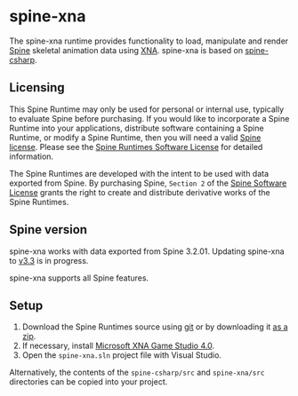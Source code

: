 # spine-xna

The spine-xna runtime provides functionality to load, manipulate and render [Spine](http://esotericsoftware.com) skeletal animation data using [XNA](http://msdn.microsoft.com/xna/). spine-xna is based on [spine-csharp](https://github.com/EsotericSoftware/spine-runtimes/tree/master/spine-csharp).

## Licensing

This Spine Runtime may only be used for personal or internal use, typically to evaluate Spine before purchasing. If you would like to incorporate a Spine Runtime into your applications, distribute software containing a Spine Runtime, or modify a Spine Runtime, then you will need a valid [Spine license](https://esotericsoftware.com/spine-purchase). Please see the [Spine Runtimes Software License](https://github.com/EsotericSoftware/spine-runtimes/blob/master/LICENSE) for detailed information.

The Spine Runtimes are developed with the intent to be used with data exported from Spine. By purchasing Spine, `Section 2` of the [Spine Software License](https://esotericsoftware.com/files/license.txt) grants the right to create and distribute derivative works of the Spine Runtimes.

## Spine version

spine-xna works with data exported from Spine 3.2.01. Updating spine-xna to [v3.3](https://github.com/EsotericSoftware/spine-runtimes/issues/613) is in progress.

spine-xna supports all Spine features.

## Setup

1. Download the Spine Runtimes source using [git](https://help.github.com/articles/set-up-git) or by downloading it [as a zip](https://github.com/EsotericSoftware/spine-runtimes/archive/master.zip).
1. If necessary, install [Microsoft XNA Game Studio 4.0](https://mxa.codeplex.com/releases/view/618279).
1. Open the `spine-xna.sln` project file with Visual Studio.

Alternatively, the contents of the `spine-csharp/src` and `spine-xna/src` directories can be copied into your project.
